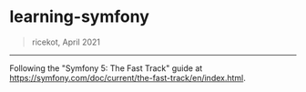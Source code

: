 # learning-symfony

> ricekot, April 2021
---

Following the "Symfony 5: The Fast Track" guide at https://symfony.com/doc/current/the-fast-track/en/index.html.
